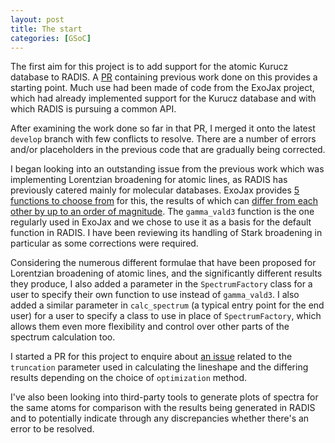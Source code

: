 ```yaml
---
layout: post
title: The start
categories: [GSoC]
---
```

The first aim for this project is to add support for the atomic Kurucz database to RADIS. A [PR](https://github.com/radis/radis/pull/601) containing previous work done on this provides a starting point. Much use had been made of code from the ExoJax project, which had already implemented support for the Kurucz database and with which RADIS is pursuing a common API.

After examining the work done so far in that PR, I merged it onto the latest `develop` branch with few conflicts to resolve. There are a number of errors and/or placeholders in the previous code that are gradually being corrected.

I began looking into an outstanding issue from the previous work which was implementing Lorentzian broadening for atomic lines, as RADIS has previously catered mainly for molecular databases. ExoJax provides [5 functions to choose from](https://github.com/HajimeKawahara/exojax/blob/78466cef0170ee1a2768b6a6f7b7c911d715c1bd/documents/userguide/atomll.rst#broadening-parameters) for this, the results of which can [differ from each other by up to an order of magnitude](https://github.com/HajimeKawahara/exojax/blob/920bce49e9bf30c33b5d349425dc9b837237974f/tests/endtoend/metals/opacity_Fe_test.py#L59). The `gamma_vald3` function is the one regularly used in ExoJax and we chose to use it as a basis for the default function in RADIS. I have been reviewing its handling of Stark broadening in particular as some corrections were required.

Considering the numerous different formulae that have been proposed for Lorentzian broadening of atomic lines, and the significantly different results they produce, I also added a parameter in the `SpectrumFactory` class for a user to specify their own function to use instead of `gamma_vald3`. I also added a similar parameter in `calc_spectrum` (a typical entry point for the end user) for a user to specify a class to use in place of `SpectrumFactory`, which allows them even more flexibility and control over other parts of the spectrum calculation too.

I started a PR for this project to enquire about [an issue](https://github.com/radis/radis/pull/652#issuecomment-2141212791) related to the `truncation` parameter used in calculating the lineshape and the differing results depending on the choice of `optimization` method.

I've also been looking into third-party tools to generate plots of spectra for the same atoms for comparison with the results being generated in RADIS and to potentially indicate through any discrepancies whether there's an error to be resolved.